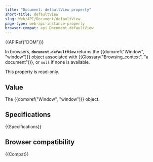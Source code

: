```yaml
---
title: "Document: defaultView property"
short-title: defaultView
slug: Web/API/Document/defaultView
page-type: web-api-instance-property
browser-compat: api.Document.defaultView
---
```


{{APIRef("DOM")}}

In browsers, **`document.defaultView`** returns the
{{domxref("Window", "window")}} object associated with {{Glossary("Browsing_context", "a document")}}, or `null` if none is available.

This property is read-only.

## Value

The {{domxref("Window", "window")}} object.

## Specifications

{{Specifications}}

## Browser compatibility

{{Compat}}
